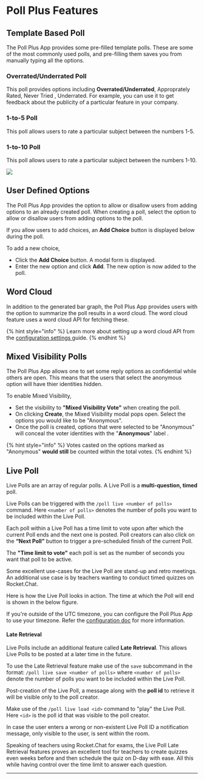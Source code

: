 # Poll Plus Features

## Template Based Poll

The Poll Plus App provides some pre-filled template polls. These are some of the most commonly used polls, and pre-filling them saves you from manually typing all the options.

### Overrated/Underrated Poll

This poll provides options including **Overrated/Underrated**, Approprately Rated, Never Tried , Underrated. For example, you can use it to get feedback about the publicity of a particular feature in your company.

### 1-to-5 Poll

This poll allows users to rate a particular subject between the numbers 1-5.

### 1-to-10 Poll

This poll allows users to rate a particular subject between the numbers 1-10.

![](../../../../.gitbook/assets/poll\_template\_based.gif)

## User Defined Options

The Poll Plus App provides the option to allow or disallow users from adding options to an already created poll. When creating a poll, select the option to allow or disallow users from adding options to the poll.&#x20;

If you allow users to add choices, an **Add Choice** button is displayed below during the poll.&#x20;

To add a new choice,

* Click the **Add Choice** button. A modal form is displayed.&#x20;
* Enter the new option and click **Add**. The new option is now added to the poll.

## Word Cloud

In addition to the generated bar graph, the Poll Plus App provides users with the option to summarize the poll results in a word cloud. The word cloud feature uses a word cloud API for fetching these.&#x20;

{% hint style="info" %}
Learn more about setting up a word cloud API from the [configuration settings  ](./#configuration-settings)guide.
{% endhint %}

## Mixed Visibility Polls

The Poll Plus App allows one to set some reply options as confidential while others are open. This means that the users that select the anonymous option will have thier identities hidden.

To enable Mixed Visibility,&#x20;

* Set the visibility to **"Mixed Visibility Vote"**  when creating the poll.
* On clicking **Create**, the Mixed Visibility modal pops open. Select the options you would like to be "Anonymous".
* Once the poll is created, options that were selected to be "Anonymous" will conceal the voter identities with the "**Anonymous**" label .

{% hint style="info" %}
Votes casted on the options marked as "Anonymous" **would still** be counted within the total votes.
{% endhint %}

## Live Poll

Live Polls are an array of regular polls. A Live Poll is a **multi-question, timed** poll.

Live Polls can be triggered with the `/poll live <number of polls>` command. Here `<number of polls>` denotes the number of polls you want to be included within the Live Poll.

Each poll within a Live Poll has a time limit to vote upon after which the current Poll ends and the next one is posted. Poll creators can also click on the **“Next Poll”** button to trigger a pre-scheduled finish of the current Poll.

The **"Time limit to vote"** each poll is set as the number of seconds you want that poll to be active.

Some excellent use-cases for the Live Poll are stand-up and retro meetings. An additional use case is by teachers wanting to conduct timed quizzes on Rocket.Chat.

Here is how the Live Poll looks in action. The time at which the Poll will end is shown in the below figure.

If you're outside of the UTC timezone, you can configure the Poll Plus App to use your timezone. Refer the [configuration doc](https://github.com/RocketChat/docs/tree/5b094b49dc67c76d97a30a786a914ee16d5772b0/guides/app-guides/poll-plus/poll-plus-app-configuration/settings.md) for more information.

#### Late Retrieval

Live Polls include an additional feature called **Late Retrieval**. This allows Live Polls to be posted at a later time in the future.

To use the Late Retrieval feature make use of the `save` subcommand in the format: `/poll live save <number of polls>` where `<number of polls>` denote the number of polls you want to be included within the Live Poll.

Post-creation of the Live Poll, a message along with the **poll id** to retrieve it will be visible only to the poll creator.

Make use of the `/poll live load <id>` command to "play" the Live Poll. Here `<id>` is the poll id that was visible to the poll creator.

In case the user enters a wrong or non-existent Live Poll ID a notification message, only visible to the user, is sent within the room.

Speaking of teachers using Rocket.Chat for exams, the Live Poll Late Retrieval features proves an excellent tool for teachers to create quizzes even weeks before and then schedule the quiz on D-day with ease. All this while having control over the time limit to answer each question.

****
